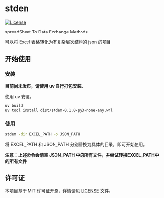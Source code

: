 # stden
[![License](https://img.shields.io/badge/license-MIT-blue.svg)](LICENSE)

spreadSheet To Data Exchange Methods

可以将 Excel 表格转化为有复杂层次结构的 json 的项目

## 开始使用

### 安装

**目前尚未发布，请使用 uv 自行打包安装。**

使用 uv 安装。
```bash
uv build
uv tool install dist/stdem-0.1.0-py3-none-any.whl
```

### 使用

```bash
stdem -dir EXCEL_PATH -o JSON_PATH
```

将 EXCEL_PATH 和 JSON_PATH 分别替换为具体的目录，即可开始使用。

**注意：上述命令会清空 JSON_PATH 中的所有文件，并尝试转换EXCEL_PATH中的所有文件**

## 许可证

本项目基于 MIT 许可证开源，详情请见 [LICENSE](LICENSE) 文件。
